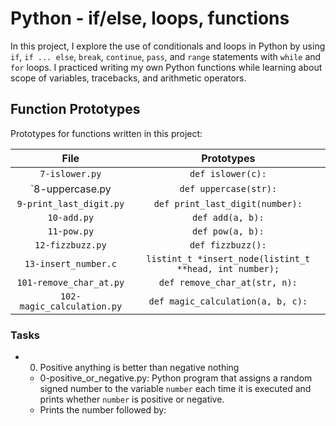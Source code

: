 # Python - if/else, loops, functions
In this project, I explore the use of conditionals and loops in Python by using `if`, `if ... else`, `break`, `continue`, `pass`, and `range` statements with `while` and `for` loops. I practiced writing my own Python functions while learning about scope of variables, tracebacks, and arithmetic operators.

## Function Prototypes
Prototypes for functions written in this project:

|	File		|		Prototypes		|
|:---------------------:|:-------------------------------------:|
| `7-islower.py`	| `def islower(c):`	|
| `8-uppercase.py	| `def uppercase(str):`		|
| `9-print_last_digit.py`	| `def print_last_digit(number):`	|
| `10-add.py`		| `def add(a, b):`	|
| `11-pow.py`		| `def pow(a, b):`		|
| `12-fizzbuzz.py`	| `def fizzbuzz():`	|
| `13-insert_number.c`	| `listint_t *insert_node(listint_t **head, int number);`	|
| `101-remove_char_at.py`	| `def remove_char_at(str, n):`		|
| `102-magic_calculation.py`	| `def magic_calculation(a, b, c):`	|

### Tasks

- 0. Positive anything is better than negative nothing

	* 0-positive_or_negative.py: Python program that assigns a random signed number to the variable `number` each time it is executed and prints whether `number` is positive or negative.
	* Prints the number followed by:
